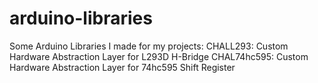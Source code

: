 arduino-libraries
=================

Some Arduino Libraries I made for my projects:
CHALL293: Custom Hardware Abstraction Layer for L293D H-Bridge
CHAL74hc595: Custom Hardware Abstraction Layer for 74hc595 Shift Register
